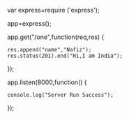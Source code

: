 
var express=require ('express');  
  
app=express();  
  
app.get("/one",function(req,res) {  
  
    res.append("name","Nafiz");  
    res.status(201).end("Hi,I am India");  
});  
  
  
app.listen(8000,function() {  
  
    console.log("Server Run Success");  
});